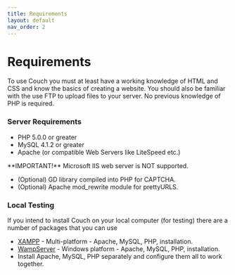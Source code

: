 ```yaml
---
title: Requirements
layout: default
nav_order: 2
---
```


# Requirements

To use Couch you must at least have a working knowledge of HTML and CSS and know the basics of creating a website. You should also be familiar with the use FTP to upload files to your server. No previous knowledge of PHP is required.

### Server Requirements

*   PHP 5.0.0 or greater
*   MySQL 4.1.2 or greater
*   Apache (or compatible Web Servers like LiteSpeed etc.)

<p class="error">**IMPORTANT!** Microsoft IIS web server is NOT supported.</p>

*   (Optional) GD library compiled into PHP for CAPTCHA.
*   (Optional) Apache mod\_rewrite module for prettyURLS.

### Local Testing

If you intend to install Couch on your local computer (for testing) there are a number of packages that you can use

*   [XAMPP](http://www.apachefriends.org/en/xampp.html) - Multi-platform - Apache, MySQL, PHP, installation.
*   [WampServer](http://www.wampserver.com/en/) - Windows platform - Apache, MySQL, PHP, installation.
*   Install Apache, MySQL, PHP separately and configure them all to work together.
